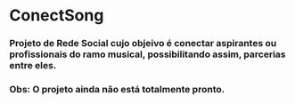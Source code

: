 # ConectSong 
### Projeto de Rede Social cujo objeivo é conectar aspirantes ou profissionais do ramo musical, possibilitando assim, parcerias entre eles.

### Obs: O projeto ainda não está totalmente pronto.
 
